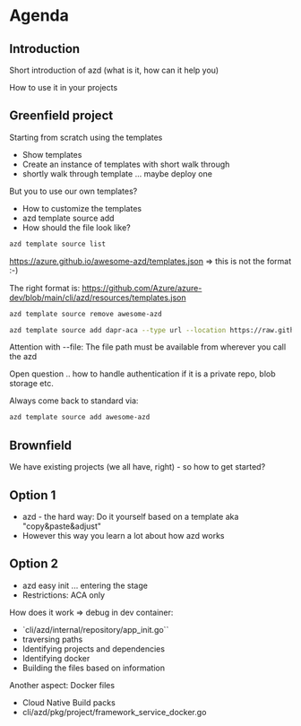 # Agenda

## Introduction

Short introduction of azd (what is it, how can it help you)

How to use it in your projects

## Greenfield project

Starting from scratch using the templates

- Show templates
- Create an instance of templates with short walk through
- shortly walk through template ... maybe deploy one

But you to use our own templates?

- How to customize the templates
- azd template source add
- How should the file look like?

```bash
azd template source list
```

https://azure.github.io/awesome-azd/templates.json => this is not the format :-)

The right format is: https://github.com/Azure/azure-dev/blob/main/cli/azd/resources/templates.json

```bash
azd template source remove awesome-azd
```

```bash
azd template source add dapr-aca --type url --location https://raw.githubusercontent.com/lechnerc77/azd-festive-tech-calendar-2023/main/custom_template/dapr_template.json
```

Attention with --file: The file path must be available from wherever you call the azd

Open question .. how to handle authentication if it is a private repo, blob storage etc.

Always come back to standard via:

```bash
azd template source add awesome-azd
```

## Brownfield

We have existing projects (we all have, right) - so how to get started?

## Option 1

- azd - the hard way: Do it yourself based on a template aka "copy&paste&adjust"
- However this way you learn a lot about how azd works

## Option 2

- azd easy init ... entering the stage
- Restrictions: ACA only

How does it work => debug in dev container:

- `cli/azd/internal/repository/app_init.go``
- traversing paths
- Identifying projects and dependencies
- Identifying docker
- Building the files based on information


Another aspect: Docker files

- Cloud Native Build packs
- cli/azd/pkg/project/framework_service_docker.go